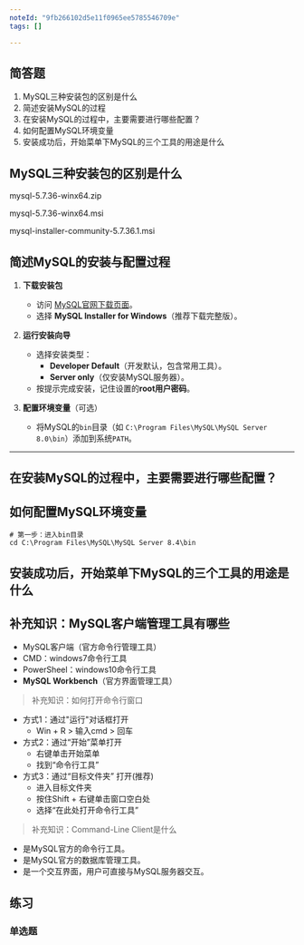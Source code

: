 ```yaml
---
noteId: "9fb266102d5e11f0965ee5785546709e"
tags: []

---
```



## 简答题
1. MySQL三种安装包的区别是什么
2. 简述安装MySQL的过程
3. 在安装MySQL的过程中，主要需要进行哪些配置？
4. 如何配置MySQL环境变量
5. 安装成功后，开始菜单下MySQL的三个工具的用途是什么


## MySQL三种安装包的区别是什么

mysql-5.7.36-winx64.zip

mysql-5.7.36-winx64.msi

mysql-installer-community-5.7.36.1.msi

## 简述MySQL的安装与配置过程
1. **下载安装包**  
      - 访问 [MySQL官网下载页面](https://dev.mysql.com/downloads/installer/)。
      - 选择 **MySQL Installer for Windows**（推荐下载完整版）。

2. **运行安装向导**  
      - 选择安装类型：  
        - **Developer Default**（开发默认，包含常用工具）。  
        - **Server only**（仅安装MySQL服务器）。  
      - 按提示完成安装，记住设置的**root用户密码**。

3. **配置环境变量**（可选）  
      - 将MySQL的`bin`目录（如 `C:\Program Files\MySQL\MySQL Server 8.0\bin`）添加到系统`PATH`。

---
## 在安装MySQL的过程中，主要需要进行哪些配置？


## 如何配置MySQL环境变量

```mysql
# 第一步：进入bin目录
cd C:\Program Files\MySQL\MySQL Server 8.4\bin
```


## 安装成功后，开始菜单下MySQL的三个工具的用途是什么


## 补充知识：MySQL客户端管理工具有哪些

- MySQL客户端（官方命令行管理工具）
- CMD：windows7命令行工具
- PowerSheel：windows10命令行工具
- **MySQL Workbench**（官方界面管理工具）

> 补充知识：如何打开命令行窗口

- 方式1：通过"运行"对话框打开
    - Win + R > 输入cmd > 回车
- 方式2：通过“开始”菜单打开
    - 右键单击开始菜单
    - 找到“命令行工具”
- 方式3：通过“目标文件夹” 打开(推荐)
    - 进入目标文件夹
    - 按住Shift + 右键单击窗口空白处
    - 选择“在此处打开命令行工具”

> 补充知识：Command-Line Client是什么

- 是MySQL官方的命令行工具。
- 是MySQL官方的数据库管理工具。
- 是一个交互界面，用户可直接与MySQL服务器交互。


## 练习
### 单选题